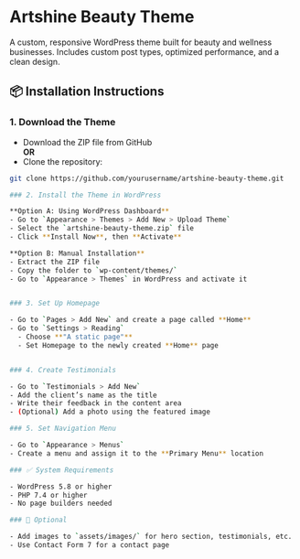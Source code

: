 # Artshine Beauty Theme

A custom, responsive WordPress theme built for beauty and wellness businesses. Includes custom post types, optimized performance, and a clean design.

## 📦 Installation Instructions

### 1. Download the Theme

- Download the ZIP file from GitHub  
**OR**  
- Clone the repository:
```bash
git clone https://github.com/yourusername/artshine-beauty-theme.git

### 2. Install the Theme in WordPress

**Option A: Using WordPress Dashboard**
- Go to `Appearance > Themes > Add New > Upload Theme`
- Select the `artshine-beauty-theme.zip` file
- Click **Install Now**, then **Activate**

**Option B: Manual Installation**
- Extract the ZIP file
- Copy the folder to `wp-content/themes/`
- Go to `Appearance > Themes` in WordPress and activate it


### 3. Set Up Homepage

- Go to `Pages > Add New` and create a page called **Home**
- Go to `Settings > Reading`
  - Choose **"A static page"**
  - Set Homepage to the newly created **Home** page


### 4. Create Testimonials

- Go to `Testimonials > Add New`
- Add the client’s name as the title
- Write their feedback in the content area
- (Optional) Add a photo using the featured image

### 5. Set Navigation Menu

- Go to `Appearance > Menus`
- Create a menu and assign it to the **Primary Menu** location

### ✅ System Requirements

- WordPress 5.8 or higher
- PHP 7.4 or higher
- No page builders needed

### 🧪 Optional

- Add images to `assets/images/` for hero section, testimonials, etc.
- Use Contact Form 7 for a contact page
